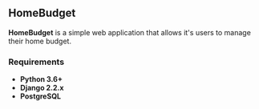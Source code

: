 ## HomeBudget

__HomeBudget__ is a simple web application that allows it's users to manage their home budget.

### Requirements

* __Python 3.6+__
* __Django 2.2.x__
* __PostgreSQL__